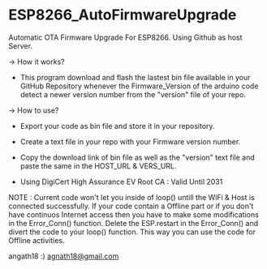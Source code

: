 # ESP8266_AutoFirmwareUpgrade
Automatic OTA Firmware Upgrade For ESP8266.
Using Github as host Server.

-> How it works?

* This program download and flash the lastest bin file available in your GitHub Repository whenever the Firmware_Version of the arduino code detect a newer version number from the "version" file of your repo.

-> How to use?

* Export your code as bin file and store it in your repository.
* Create a text file in your repo with your Firmware version number.
* Copy the download link of bin file as well as the "version" text file and paste the same in the HOST_URL & VERS_URL.


* Using DigiCert High Assurance EV Root CA : Valid Until 2031

NOTE : 
Current code won't let you inside of loop() untill the WiFi & Host is connected successfully.
If your code contain a Offline part or if you don't have continuos Internet access then you have to make some modifications in the Error_Conn() function.
Delete the ESP.restart in the Error_Conn() and divert the code to your loop() function.
This way you can use the code for Offline activities.


  angath18 :) 
  agnath18@gmail.com

